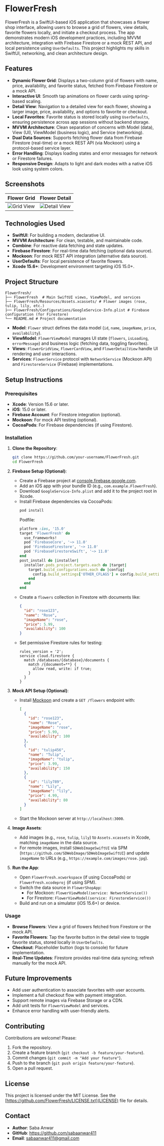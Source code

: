 # FlowerFresh

FlowerFresh is a SwiftUI-based iOS application that showcases a flower shop interface, allowing users to browse a grid of flowers, view details, favorite flowers locally, and initiate a checkout process. The app demonstrates modern iOS development practices, including MVVM architecture, integration with Firebase Firestore or a mock REST API, and local persistence using `UserDefaults`. This project highlights my skills in SwiftUI, networking, and clean architecture design.

## Features
- **Dynamic Flower Grid**: Displays a two-column grid of flowers with name, price, availability, and favorite status, fetched from Firebase Firestore or a mock API.
- **Interactive UI**: Smooth tap animations on flower cards using spring-based scaling.
- **Detail View**: Navigation to a detailed view for each flower, showing a larger image, price, availability, and options to favorite or checkout.
- **Local Favorites**: Favorite status is stored locally using `UserDefaults`, ensuring persistence across app sessions without backend storage.
- **MVVM Architecture**: Clean separation of concerns with Model (data), View (UI), ViewModel (business logic), and Service (networking).
- **Dual Data Sources**: Supports fetching flower data from Firebase Firestore (real-time) or a mock REST API (via Mockoon) using a protocol-based service layer.
- **Error Handling**: Displays loading states and error messages for network or Firestore failures.
- **Responsive Design**: Adapts to light and dark modes with a native iOS look using system colors.

## Screenshots
| Flower Grid | Flower Detail |
|-------------|---------------|
| ![Grid View](https://github.com/sabaanwar411/FlowerFresh/blob/main/screenshots/grid_view.png) | ![Detail View](https://github.com/sabaanwar411/FlowerFresh/blob/main/screenshots/detail_view.png) |

## Technologies Used
- **SwiftUI**: For building a modern, declarative UI.
- **MVVM Architecture**: For clean, testable, and maintainable code.
- **Combine**: For reactive data fetching and state updates.
- **Firebase Firestore**: For real-time data fetching (optional data source).
- **Mockoon**: For mock REST API integration (alternative data source).
- **UserDefaults**: For local persistence of favorite flowers.
- **Xcode 15.6+**: Development environment targeting iOS 15.0+.

## Project Structure
```
FlowerFresh/
├── FlowerFresh  # Main SwiftUI views, ViewModel, and services
├── FlowerFresh/Resources/Assets.xcassets/ # Flower images (rose, tulip, lily, etc.)
├── FlowerFresh/Configurations/GoogleService-Info.plist # Firebase configuration (for Firestore)
└── README.md # Project documentation
```

- **Model**: `Flower` struct defines the data model (`id`, `name`, `imageName`, `price`, `availability`).
- **ViewModel**: `FlowerViewModel` manages UI state (`flowers`, `isLoading`, `errorMessage`) and business logic (fetching data, toggling favorites).
- **Views**: `FlowerGridView`, `FlowerCardView`, and `FlowerDetailView` handle UI rendering and user interactions.
- **Services**: `FlowerService` protocol with `NetworkService` (Mockoon API) and `FirestoreService` (Firebase) implementations.

## Setup Instructions
### Prerequisites
- **Xcode**: Version 15.6 or later.
- **iOS**: 15.0 or later.
- **Firebase Account**: For Firestore integration (optional).
- **Mockoon**: For mock API testing (optional).
- **CocoaPods**: For Firebase dependencies (if using Firestore).

### Installation
1. **Clone the Repository**:
   ```bash
   git clone https://github.com/your-username/FlowerFresh.git
   cd FlowerFresh
   ```

2. **Firebase Setup (Optional)**:
   - Create a Firebase project at [console.firebase.google.com](https://console.firebase.google.com).
   - Add an iOS app with your bundle ID (e.g., `com.example.FlowerFresh`).
   - Download `GoogleService-Info.plist` and add it to the project root in Xcode.
   - Install Firebase dependencies via CocoaPods:
     ```bash
     pod install
     ```
     Podfile:
     ```ruby
     platform :ios, '15.0'
     target 'FlowerFresh' do
       use_frameworks!
       pod 'FirebaseCore', '~> 11.0'
       pod 'FirebaseFirestore', '~> 11.0'
       pod 'FirebaseFirestoreSwift', '~> 11.0'
     end
     post_install do |installer|
       installer.pods_project.targets.each do |target|
         target.build_configurations.each do |config|
           config.build_settings['OTHER_CFLAGS'] = config.build_settings['OTHER_CFLAGS'].to_s.gsub('-G', '')
         end
       end
     end
     ```
   - Create a `flowers` collection in Firestore with documents like:
     ```json
     {
       "id": "rose123",
       "name": "Rose",
       "imageName": "rose",
       "price": 5.99,
       "availability": 100
     }
     ```
   - Set permissive Firestore rules for testing:
     ```plaintext
     rules_version = '2';
     service cloud.firestore {
       match /databases/{database}/documents {
         match /{document=**} {
           allow read, write: if true;
         }
       }
     }
     ```

3. **Mock API Setup (Optional)**:
   - Install [Mockoon](https://mockoon.com) and create a `GET /flowers` endpoint with:
     ```json
     [
       {
         "id": "rose123",
         "name": "Rose",
         "imageName": "rose",
         "price": 5.99,
         "availability": 100
       },
       {
         "id": "tulip456",
         "name": "Tulip",
         "imageName": "tulip",
         "price": 3.99,
         "availability": 150
       },
       {
         "id": "lily789",
         "name": "Lily",
         "imageName": "lily",
         "price": 4.99,
         "availability": 80
       }
     ]
     ```
   - Start the Mockoon server at `http://localhost:3000`.

4. **Image Assets**:
   - Add images (e.g., `rose`, `tulip`, `lily`) to `Assets.xcassets` in Xcode, matching `imageName` in the data source.
   - For remote images, install `SDWebImageSwiftUI` via SPM (`https://github.com/SDWebImage/SDWebImageSwiftUI`) and update `imageName` to URLs (e.g., `https://example.com/images/rose.jpg`).

5. **Run the App**:
   - Open `FlowerFresh.xcworkspace` (if using CocoaPods) or `FlowerFresh.xcodeproj` (if using SPM).
   - Switch the data source in `FlowerShopApp`:
     - For Mockoon: `FlowerViewModel(service: NetworkService())`
     - For Firestore: `FlowerViewModel(service: FirestoreService())`
   - Build and run on a simulator (iOS 15.6+) or device.

### Usage
- **Browse Flowers**: View a grid of flowers fetched from Firestore or the mock API.
- **Favorite Flowers**: Tap the favorite button in the detail view to toggle favorite status, stored locally in `UserDefaults`.
- **Checkout**: Placeholder button (logs to console) for future implementation.
- **Real-Time Updates**: Firestore provides real-time data syncing; refresh manually for the mock API.

## Future Improvements
- Add user authentication to associate favorites with user accounts.
- Implement a full checkout flow with payment integration.
- Support remote images via Firebase Storage or a CDN.
- Add unit tests for `FlowerViewModel` and services.
- Enhance error handling with user-friendly alerts.

## Contributing
Contributions are welcome! Please:
1. Fork the repository.
2. Create a feature branch (`git checkout -b feature/your-feature`).
3. Commit changes (`git commit -m "Add your feature"`).
4. Push to the branch (`git push origin feature/your-feature`).
5. Open a pull request.

## License
This project is licensed under the MIT License. See the [https://github.com/FlowerFresh/LICENSE.txt](LICENSE) file for details.

## Contact
- **Author**: Saba Anwar
- **GitHub**: https://github.com/sabaanwar411
- **Email**: sabaanwar411@gmail.com
